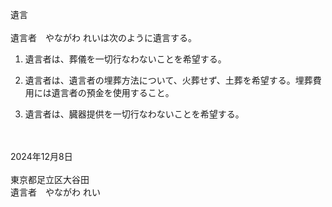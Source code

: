 遺言<br>
<br>
遺言者　やながわ れいは次のように遺言する。<br>

1. 遺言者は、葬儀を一切行なわないことを希望する。<br>

2. 遺言者は、遺言者の埋葬方法について、火葬せず、土葬を希望する。埋葬費用には遺言者の預金を使用すること。<br>

3. 遺言者は、臓器提供を一切行なわないことを希望する。<br>
<br>
<br>
2024年12月8日<br>
<br>
東京都足立区大谷田
<br>
遺言者　やながわ れい

